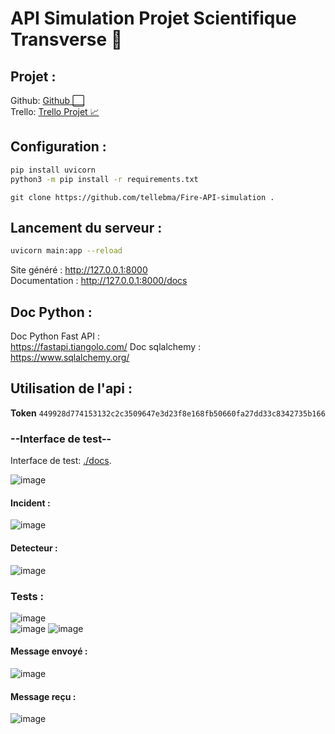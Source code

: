 # API Simulation Projet Scientifique Transverse 🚒

## Projet :

Github: <a href="https://github.com/ProjetScientifique">Github ⬜️</a>  
Trello: <a href="https://trello.com/b/U4bDVtQ6/projet-transversal">Trello Projet 📈</a>


## Configuration :
```bash 
pip install uvicorn
python3 -m pip install -r requirements.txt
```
`git clone https://github.com/tellebma/Fire-API-simulation .`  
## Lancement du serveur :
```bash 
uvicorn main:app --reload
```
Site généré : http://127.0.0.1:8000  
Documentation :  http://127.0.0.1:8000/docs


## Doc Python :
Doc Python Fast API :  
https://fastapi.tiangolo.com/
Doc sqlalchemy :  
https://www.sqlalchemy.org/


## Utilisation de l'api : 

**Token**   `449928d774153132c2c3509647e3d23f8e168fb50660fa27dd33c8342735b166`  

### **--Interface de test--**
Interface de test: <a href="https://127.0.0.1:8000/docs" >./docs</a>. 
  
![image](https://user-images.githubusercontent.com/66943979/146638103-a3d5f2fc-4820-4907-b136-729bc7bd798d.png)
#### Incident :
![image](https://user-images.githubusercontent.com/66943979/146638144-736a1d6a-e8e4-4fdd-b534-748728f2ecf9.png)
#### Detecteur :
![image](https://user-images.githubusercontent.com/66943979/146638163-d54dd1a6-2d1a-41b6-b1ac-7e5f080cff80.png)

### Tests : 
![image](https://user-images.githubusercontent.com/66943979/146638186-bcf37212-6a78-49e7-b262-5b07f8a87f0c.png)  
![image](https://user-images.githubusercontent.com/66943979/146638226-88febdb5-6ac7-41f9-9742-7986f2ed1eed.png) 
![image](https://user-images.githubusercontent.com/66943979/146638235-e62c59fa-9488-48df-9844-6a79e063cace.png)  

#### Message envoyé :  
![image](https://user-images.githubusercontent.com/66943979/146638268-4dc0e131-9073-4211-a655-6b052e9afa2f.png)

#### Message reçu :
![image](https://user-images.githubusercontent.com/66943979/146638294-5ef6e7a6-ed19-406d-bc64-3563c54fc24f.png)




